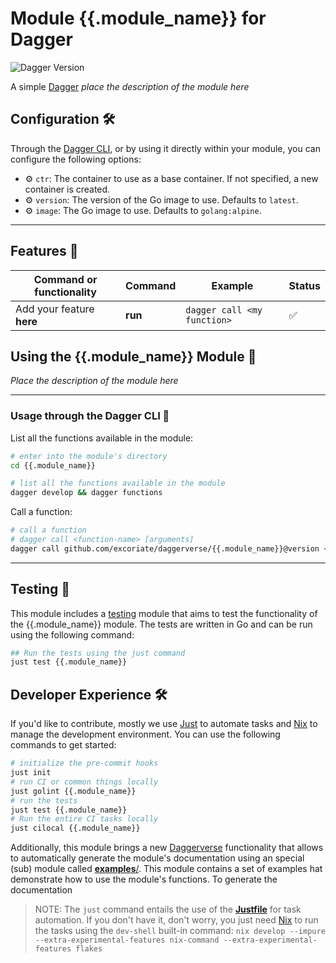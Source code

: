 # Module {{.module_name}} for Dagger

![Dagger Version](https://img.shields.io/badge/dagger%20version-%3E=0.10.0-0f0f19.svg?style=flat-square)

A simple [Dagger](https://dagger.io) _place the description of the module here_

## Configuration 🛠️

Through the [Dagger CLI](https://docs.dagger.io/cli/465058/install), or by using it directly within your module, you can configure the following options:

* ⚙️ `ctr`: The container to use as a base container. If not specified, a new container is created.
* ⚙️ `version`: The version of the Go image to use. Defaults to `latest`.
* ⚙️ `image`: The Go image to use. Defaults to `golang:alpine`.

---

## Features 🎨

| Command or functionality  | Command | Example                     | Status |
|---------------------------|---------|-----------------------------|--------|
| Add your feature **here** | **run** | `dagger call <my function>` | ✅      |


## Using the {{.module_name}} Module 🚀

_Place the description of the module here_

---

### Usage through the Dagger CLI 🚀

List all the functions available in the module:

  ```bash
  # enter into the module's directory
  cd {{.module_name}}

  # list all the functions available in the module
  dagger develop && dagger functions
```

Call a function:

  ```bash
  # call a function
  # dagger call <function-name> [arguments]
  dagger call github.com/excoriate/daggerverse/{{.module_name}}@version <function-name> [arguments]
```

---

## Testing 🧪

This module includes a [testing]({{.module_name}}/tests) module that aims to test the functionality of the {{.module_name}} module. The tests are written in Go and can be run using the following command:

```bash
## Run the tests using the just command
just test {{.module_name}}
```

## Developer Experience 🛠️

If you'd like to contribute, mostly we use [Just](https://just.systems) to automate tasks and [Nix](https://nixos.org) to manage the development environment. You can use the following commands to get started:

```bash
# initialize the pre-commit hooks
just init
# run CI or common things locally
just golint {{.module_name}}
# run the tests
just test {{.module_name}}
# Run the entire CI tasks locally
just cilocal {{.module_name}}
```

Additionally, this module brings a new [Daggerverse](https://daggerverse.dev/) functionality that allows to automatically generate the module's documentation using an special (sub) module called [**examples**/]({{.module_name}}/examples). This module contains a set of examples hat demonstrate how to use the module's functions. To generate the documentation

>NOTE: The `just` command entails the use of the [**Justfile**](https://just.systems) for task automation. If you don't have it, don't worry, you just need [Nix](https://nixos.org) to run the tasks using the `dev-shell` built-in command: `nix develop --impure --extra-experimental-features nix-command --extra-experimental-features flakes`
